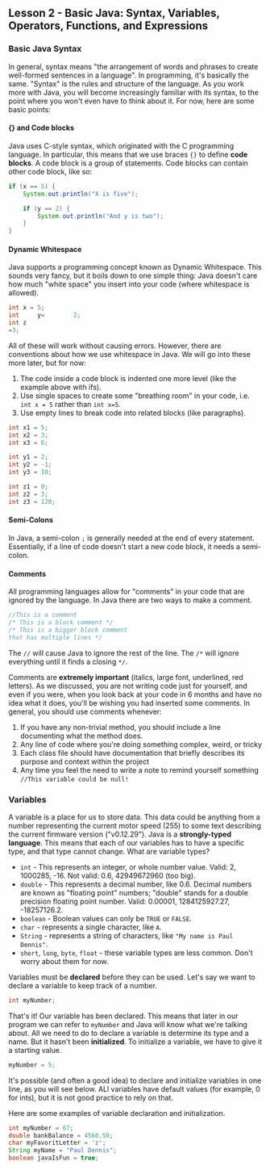 ## Lesson 2 - Basic Java: Syntax, Variables, Operators, Functions, and Expressions

### Basic Java Syntax

In general, syntax means "the arrangement of words and phrases to create well-formed sentences in a language". In programming, it's basically the same. "Syntax" is the rules and structure of the language. As you work more with Java, you will become increasingly familiar with its syntax, to the point where you won't even have to think about it. For now, here are some basic points:

#### {} and Code blocks

Java uses C-style syntax, which originated with the C programming language. In particular, this means that we use braces `{}` to define **code blocks**. A code block is a group of statements. Code blocks can contain other code block, like so:

```java
if (x == 5) {
    System.out.println("X is five");

    if (y == 2) {
        System.out.println("And y is two");
    }
}
```

#### Dynamic Whitespace

Java supports a programming concept known as Dynamic Whitespace. This sounds very fancy, but it boils down to one simple thing: Java doesn't care how much "white space" you insert into your code (where whitespace is allowed).

```java
int x = 5;
int     y=        2;
int z
=3;
```

All of these will work without causing errors. However, there are conventions about how we use whitespace in Java. We will go into these more later, but for now:

1. The code inside a code block is indented one more level (like the example above with ifs).
2. Use single spaces to create some "breathing room" in your code, i.e. `int x = 5` rather than `int x=5`.
3. Use empty lines to break code into related blocks (like paragraphs).

```java
int x1 = 5;
int x2 = 3;
int x3 = 6;

int y1 = 2;
int y2 = -1;
int y3 = 10;

int z1 = 0;
int z2 = 3;
int z3 = 120;
```

#### Semi-Colons

In Java, a semi-colon `;` is generally needed at the end of every statement. Essentially, if a line of code doesn't start a new code block, it needs a semi-colon.

#### Comments

All programming languages allow for "comments" in your code that are ignored by the language. In Java there are two ways to make a comment.

```java
//This is a comment
/* This is a block comment */
/* This is a bigger block comment
that has multiple lines */
```

The `//` will cause Java to ignore the rest of the line. The `/*` will ignore everything until it finds a closing `*/`.

Comments are **extremely important** (italics, large font, underlined, red letters). As we discussed, you are not writing code just for yourself, and even if you were, when you look back at your code in 6 months and have no idea what it does, you'll be wishing you had inserted some comments. In general, you should use comments whenever:

1. If you have any non-trivial method, you should include a line documenting what the method does.
2. Any line of code where you're doing something complex, weird, or tricky
3. Each class file should have documentation that briefly describes its purpose and context within the project
4. Any time you feel the need to write a note to remind yourself something `//This variable could be null!`

### Variables

A variable is a place for us to store data. This data could be anything from a number representing the current motor speed (255) to some text describing the current firmware version ("v0.12.29"). Java is a **strongly-typed language**. This means that each of our variables has to have a specific type, and that type cannot change. What are variable types?

* `int` - This represents an integer, or whole number value. Valid: 2, 1000285, -16. Not valid: 0.6, 42949672960 (too big).
* `double` - This represents a decimal number, like 0.6. Decimal numbers are known as "floating point" numbers; "double" stands for a double precision floating point number. Valid: 0.00001, 1284125927.27, -18257126.2.
* `boolean` - Boolean values can only be `TRUE` or `FALSE`.
* `char` - represents a single character, like `A`.
* `String` - represents a string of characters, like `"My name is Paul Dennis"`.
* `short`, `long`, `byte`, `float` - these variable types are less common. Don't worry about them for now.

Variables must be **declared** before they can be used. Let's say we want to declare a variable to keep track of a number.

```java
int myNumber;
```

That's it! Our variable has been declared. This means that later in our program we can refer to `myNumber` and Java will know what we're talking about. All we need to do to declare a variable is determine its type and a name. But it hasn't been **initialized**. To initialize a variable, we have to give it a starting value.

```java
myNumber = 5;
```

It's possible (and often a good idea) to declare and initialize variables in one line, as you will see below. ALl variables have default values (for example, 0 for ints), but it is not good practice to rely on that.

Here are some examples of variable declaration and initialization.
```java
int myNumber = 67;
double bankBalance = 4560.50;
char myFavoritLetter = 'z';
String myName = "Paul Dennis";
boolean javaIsFun = true;
```
